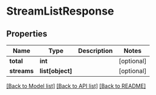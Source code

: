 # StreamListResponse

## Properties
Name | Type | Description | Notes
------------ | ------------- | ------------- | -------------
**total** | **int** |  | [optional] 
**streams** | **list[object]** |  | [optional] 

[[Back to Model list]](../README.md#documentation-for-models) [[Back to API list]](../README.md#documentation-for-api-endpoints) [[Back to README]](../README.md)


